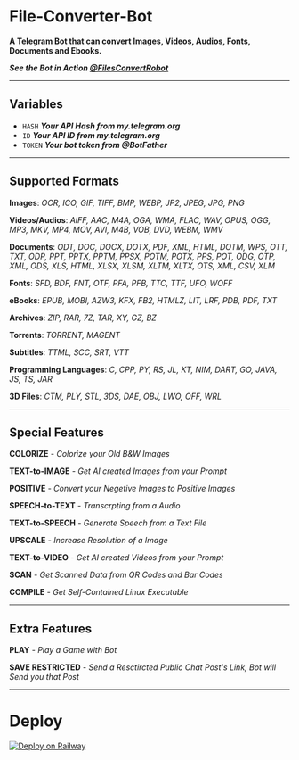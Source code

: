 # File-Converter-Bot

**A Telegram Bot that can convert Images, Videos, Audios, Fonts, Documents and Ebooks.**

**_See the Bot in Action [@FilesConvertRobot](https://t.me/filesconvertrobot)_**

---

## Variables
- `HASH` **_Your API Hash from my.telegram.org_**
- `ID` **_Your API ID from my.telegram.org_**
- `TOKEN` **_Your bot token from @BotFather_**

---
## Supported Formats

**Images**:  *OCR, ICO, GIF, TIFF, BMP, WEBP, JP2, JPEG, JPG, PNG*

**Videos/Audios**:  *AIFF, AAC, M4A, OGA, WMA, FLAC, WAV, OPUS, OGG, MP3, MKV, MP4, MOV, AVI, M4B, VOB, DVD, WEBM, WMV*

**Documents**: *ODT, DOC, DOCX, DOTX, PDF, XML, HTML, DOTM, WPS, OTT, TXT, ODP, PPT, PPTX, PPTM, PPSX, POTM, POTX, PPS, POT, ODG, OTP, XML, ODS, XLS, HTML, XLSX, XLSM, XLTM, XLTX, OTS, XML, CSV, XLM*

**Fonts**:  *SFD, BDF, FNT, OTF, PFA, PFB, TTC, TTF, UFO, WOFF*

**eBooks**:  *EPUB, MOBI, AZW3, KFX, FB2, HTMLZ, LIT, LRF, PDB, PDF, TXT*

**Archives**:  *ZIP, RAR, 7Z, TAR, XY, GZ, BZ*

**Torrents**: *TORRENT, MAGENT*

**Subtitles**: *TTML, SCC, SRT, VTT*

**Programming Languages**: *C, CPP, PY, RS, JL, KT, NIM, DART, GO, JAVA, JS, TS, JAR*

**3D Files**: *CTM, PLY, STL, 3DS, DAE, OBJ, LWO, OFF, WRL*

---

## Special Features

**COLORIZE** - *Colorize your Old B&W Images*

**TEXT-to-IMAGE** - *Get AI created Images from your Prompt*

**POSITIVE** - *Convert your Negetive Images to Positive Images*

**SPEECH-to-TEXT** - *Transcrpting from a Audio*

**TEXT-to-SPEECH** - *Generate Speech from a Text File*

**UPSCALE** - *Increase Resolution of a Image*

**TEXT-to-VIDEO** - *Get AI created Videos from your Prompt*

**SCAN** - *Get Scanned Data from QR Codes and Bar Codes*

**COMPILE** - *Get Self-Contained Linux Executable*

---

## Extra Features

**PLAY** - *Play a Game with Bot*

**SAVE RESTRICTED** - *Send a Resctircted Public Chat Post's Link, Bot will Send you that Post*

---

# Deploy

[![Deploy on Railway](https://railway.app/button.svg)](https://railway.app/new/template/p9CtdU?referralCode=_4oAwx)
